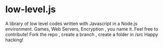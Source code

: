 # low-level.js
A library of low level codes written with Javascript in a Node.js environment. Games, Web Servers, Encryption , you name it.
Feel free to contribute!
Fork the repo , create a branch , create a folder in /src 
Happy hacking!
